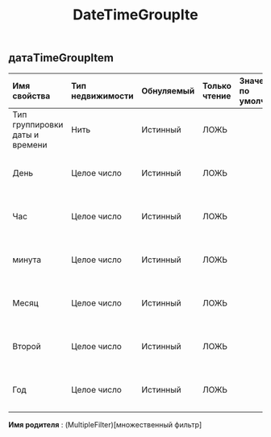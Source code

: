 ﻿---
title: DateTimeGroupIte
second_title: Aspose.Cells Cloud Documen
type: docs
url: /ru/specification/model/datetimegroupitem/
description: "Aspose.Cells Спецификация облачной модели: DateTimeGroupItem. Легко обрабатывайте Excel и другие документы электронных таблиц с помощью таких функций, как открытие, создание, редактирование, разделение, слияние, сравнение и преобразование."
weight: 50
---
## **датаTimeGroupItem**

 

| Имя свойства| Тип недвижимости| Обнуляемый| Только чтение| Значение по умолчанию| Описание|
|:- |:- |:- |:- |:- |:- |
| Тип группировки даты и времени| Нить| Истинный| ЛОЖЬ|| Получает и задает тип группы.|
| День| Целое число| Истинный| ЛОЖЬ|| Получает и задает день сгруппированной даты и времени.|
| Час| Целое число| Истинный| ЛОЖЬ|| Получает и задает час сгруппированной даты и времени.|
| минута| Целое число| Истинный| ЛОЖЬ|| Получает и задает минуты сгруппированной даты и времени.|
| Месяц| Целое число| Истинный| ЛОЖЬ|| Получает и задает месяц сгруппированной даты и времени.|
| Второй| Целое число| Истинный| ЛОЖЬ|| Получает и задает секунду сгруппированной даты и времени.|
| Год| Целое число| Истинный| ЛОЖЬ|| Получает и задает год сгруппированной даты и времени.|

**Имя родителя** : (MultipleFilter)[множественный фильтр]